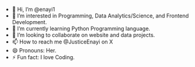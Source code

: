 - 👋 Hi, I’m @enayi1
- 👀 I’m interested in Programming, Data Analytics/Science, and Frontend Development.
- 🌱 I’m currently learning Python Programming language.
- 💞️ I’m looking to collaborate on website and data projects.
- 📫 How to reach me @JusticeEnayi on X
- 😄 Pronouns: Her.
- ⚡ Fun fact: I love Coding.

<!---
enayi1/enayi1 is a ✨ special ✨ repository because its `README.md` (this file) appears on your GitHub profile.
You can click the Preview link to take a look at your changes.
--->
